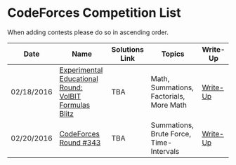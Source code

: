 # CodeForces Competition List

When adding contests please do so in ascending order.

| Date | Name | Solutions Link |  Topics | Write-Up
| --- | --- | --- | --- | --- |
| 02/18/2016 | [Experimental Educational Round: VolBIT Formulas Blitz](http://codeforces.com/contest/630) | TBA | Math, Summations, Factorials, More Math | [Write-Up](https://github.com/c4cheats/Competitive-Programming/wiki/Experimental-Education-Round-Writeup) |
| 02/20/2016 | [CodeForces Round #343](http://codeforces.com/contest/629) | TBA | Summations, Brute Force, Time-Intervals | [Write-Up](https://github.com/c4cheats/Competitive-Programming/wiki/CodeForces-Round-#343-Writeup) |